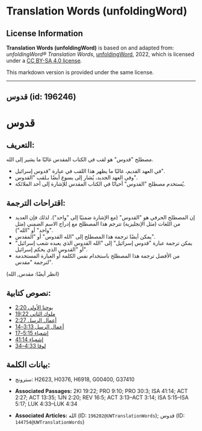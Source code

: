 # Translation Words (unfoldingWord)

## License Information

**Translation Words (unfoldingWord)** is based on and adapted from: _unfoldingWord® Translation Words_, [unfoldingWord](https://unfoldingword.org/utw), 2022, which is licensed under a [CC BY-SA 4.0 license](https://creativecommons.org/licenses/by-sa/4.0/legalcode.en).

This markdown version is provided under the same license.



--------------------------------

## قدوس (id: 196246)

قدوس
====

التعريف:
--------

مصطلح "قدوس" هو لقب في الكتاب المقدس غالبًا ما يشير إلى الله.

* في العهد القديم، غالبًا ما يظهر هذا اللقب في عبارة "قدوس إسرائيل".
* وفي العهد الجديد، يُشار إلى يسوع أيضًا بـلقب "القدوس".
* يُستخدم مصطلح "القدوس" أحيانًا في الكتاب المقدس للإشارة إلى أحد الملائكة.

اقتراحات الترجمة:
-----------------

* إن المصطلح الحرفي هو "القدوس" (مع الإشارة ضمنيًا إلى "واحد"). لذلك فإن العديد من اللغات (مثل الإنجليزية) تترجم هذا المصطلح مع إدراج الاسم الضمني (مثل "واحد" أو "الله").
* يمكن أيضًا ترجمة هذا المصطلح إلى "الله القدوس" أو "المقدس".
* يمكن ترجمة عبارة "قدوس إسرائيل" إلى "الله القدوس الذي يعبده شعب إسرائيل" أو "القدوس الذي يحكم إسرائيل".
* من الأفضل ترجمة هذا المصطلح باستخدام نفس الكلمة أو العبارة المستخدمة لترجمة "مقدس".

(انظر أيضًا: مقدس, الله)

نصوص كتابية:
------------

* [يوحنا الأولى 2:20](https://ref.ly/1John2:20)
* [ملوك الثاني 19:22](https://ref.ly/2Kgs19:22)
* [أعمال الرسل 2:27](https://ref.ly/Acts2:27)
* [أعمال الرسل 3:13–14](https://ref.ly/Acts3:13-Acts3:14)
* [إشعياء 5:15–17](https://ref.ly/Isa5:15-Isa5:17)
* [إشعياء 41:14](https://ref.ly/Isa41:14)
* [لوقا 4:33–34](https://ref.ly/Luke4:33-Luke4:34)

بيانات الكلمة:
--------------

* سترونج: H2623, H0376, H6918, G00400, G37410

* **Associated Passages:** 2KI 19:22; PRO 9:10; PRO 30:3; ISA 41:14; ACT 2:27; ACT 13:35; 1JN 2:20; REV 16:5; ACT 3:13–ACT 3:14; ISA 5:15–ISA 5:17; LUK 4:33–LUK 4:34
* **Associated Articles:** الله (ID: `196202@UWTranslationWords`); قدوس (ID: `144754@UWTranslationWords`)

